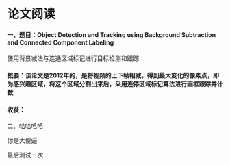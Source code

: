 # 论文阅读

#### 一、题目：Object Detection and Tracking using Background Subtraction and Connected Component Labeling

使用背景减法与连通区域标记进行目标检测和跟踪

#### 概要：该论文是2012年的，是将视频的上下帧相减，得到最大变化的像素点，即为感兴趣区域，将这个区域分割出来后，采用连停区域标记算法进行画框跟踪并计数

#### 收获：

二、哈哈哈哈

你是大傻逼

最后测试一次